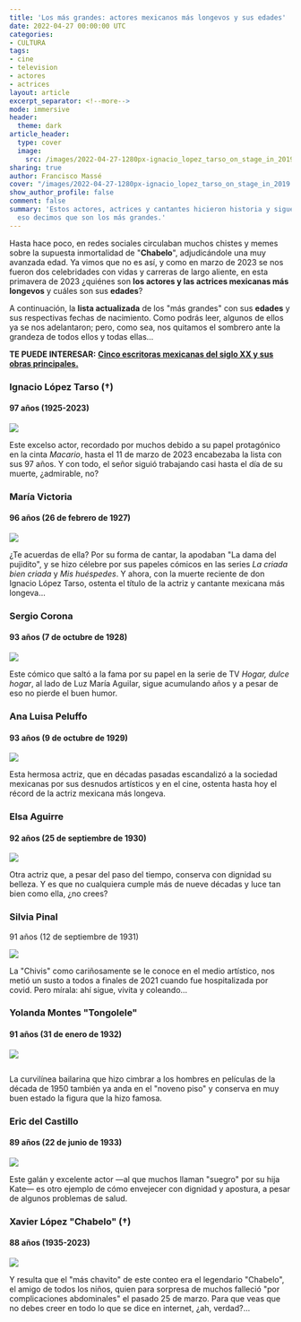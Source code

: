```yaml
---
title: 'Los más grandes: actores mexicanos más longevos y sus edades'
date: 2022-04-27 00:00:00 UTC
categories:
- CULTURA
tags:
- cine
- television
- actores
- actrices
layout: article
excerpt_separator: <!--more-->
mode: immersive
header:
  theme: dark
article_header:
  type: cover
  image:
    src: /images/2022-04-27-1280px-ignacio_lopez_tarso_on_stage_in_2019.jpeg
sharing: true
author: Francisco Massé
cover: "/images/2022-04-27-1280px-ignacio_lopez_tarso_on_stage_in_2019.jpeg"
show_author_profile: false
comment: false
summary: 'Estos actores, actrices y cantantes hicieron historia y siguen vivos: por
  eso decimos que son los más grandes.'
---
```


Hasta hace poco, en redes sociales circulaban muchos chistes y memes sobre la supuesta inmortalidad de "**Chabelo**", adjudicándole una muy avanzada edad. Ya vimos que no es así, y como en marzo de 2023 se nos fueron dos celebridades con vidas y carreras de largo aliente, en esta primavera de 2023 ¿quiénes son **los actores y las actrices mexicanas más longevos** y cuáles son sus **edades**?

A continuación, la **lista actualizada** de los "más grandes" con sus **edades** y sus respectivas fechas de nacimiento. Como podrás leer, algunos de ellos ya se nos adelantaron; pero, como sea, nos quitamos el sombrero ante la grandeza de todos ellos y todas ellas…

**TE PUEDE INTERESAR:** [**Cinco escritoras mexicanas del siglo XX y sus obras principales.**](https://blog.tonoysumariachi.com/cultura/2022/10/05/cinco-escritoras-mexicanas-del-siglo-xx-y-sus-obras-principales.html)

### Ignacio López Tarso (†)

#### 97 años (1925-2023)

<img class="image image--xl" src="https://upload.wikimedia.org/wikipedia/commons/6/6c/Ignacio_L%C3%B3pez_Tarso_on_stage_in_2019_%28cropped%29.jpg"/>

Este excelso actor, recordado por muchos debido a su papel protagónico en la cinta _Macario_, hasta el 11 de marzo de 2023 encabezaba la lista con sus 97 años. Y con todo, el señor siguió trabajando casi hasta el día de su muerte, ¿admirable, no?

### María Victoria

#### 96 años (26 de febrero de 1927)

![](https://upload.wikimedia.org/wikipedia/commons/6/64/Mar%C3%ADa_Victoria_Cervantes%2C_c._1950s.jpg)

¿Te acuerdas de ella? Por su forma de cantar, la apodaban "La dama del pujidito", y se hizo célebre por sus papeles cómicos en las series _La criada bien criada_ y _Mis_ _huéspedes_. Y ahora, con la muerte reciente de don Ignacio López Tarso, ostenta el título de la actriz y cantante mexicana más longeva…

### Sergio Corona

#### 93 años (7 de octubre de 1928)

<img class="image image--xl" src="https://upload.wikimedia.org/wikipedia/commons/1/12/Sergio_Corona_-_Premio_Luz_de_Plata_2018.jpg"/>

Este cómico que saltó a la fama por su papel en la serie de TV _Hogar, dulce hogar_, al lado de Luz María Aguilar, sigue acumulando años y a pesar de eso no pierde el buen humor.

### Ana Luisa Peluffo

#### 93 años (9 de octubre de 1929)

<img class="image image--xl" src="https://upload.wikimedia.org/wikipedia/commons/c/c9/Ana_Luisa_de_Jes%C3%BAs_Quintana_Paz_Peluffo.jpg"/>

Esta hermosa actriz, que en décadas pasadas escandalizó a la sociedad mexicanas por sus desnudos artísticos y en el cine, ostenta hasta hoy el récord de la actriz mexicana más longeva.

### Elsa Aguirre

#### 92 años (25 de septiembre de 1930)

<img class="image image--xl" src="https://upload.wikimedia.org/wikipedia/commons/thumb/f/f2/Elsa_Aguire.jpg/943px-Elsa_Aguire.jpg"/>

Otra actriz que, a pesar del paso del tiempo, conserva con dignidad su belleza. Y es que no cualquiera cumple más de nueve décadas y luce tan bien como ella, ¿no crees?

### Silvia Pinal

91 años (12 de septiembre de 1931)

<img class="image image--xl circle border shadow" src="https://upload.wikimedia.org/wikipedia/commons/3/32/Silvia_Pinal_in_2019_%283%29.jpg"/>

La "Chivis" como cariñosamente se le conoce en el medio artístico, nos metió un susto a todos a finales de 2021 cuando fue hospitalizada por covid. Pero mírala: ahí sigue, vivita y coleando…

### Yolanda Montes "Tongolele"

#### 91 años (31 de enero de 1932)

<img class="image image--xl border rounded shadow" src="https://upload.wikimedia.org/wikipedia/commons/f/f5/Tongolele_Habana_Cuba%2C_1955_%28cropped%29.jpg"/>

![]()

La curvilínea bailarina que hizo cimbrar a los hombres en películas de la década de 1950 también ya anda en el "noveno piso" y conserva en muy buen estado la figura que la hizo famosa.

### Eric del Castillo

#### 89 años (22 de junio de 1933)

<img class="image image--xl border shadow" src="https://upload.wikimedia.org/wikipedia/commons/f/f9/Eric_del_Castillo_in_2017.jpg"/>

Este galán y excelente actor —al que muchos llaman "suegro" por su hija Kate— es otro ejemplo de cómo envejecer con dignidad y apostura, a pesar de algunos problemas de salud.

### Xavier López "Chabelo" (†)

#### 88 años (1935-2023)

![](/images/2022-04-27-chabelo.jpeg)

Y resulta que el "más chavito" de este conteo era el legendario "Chabelo", el amigo de todos los niños, quien para sorpresa de muchos falleció "por complicaciones abdominales" el pasado 25 de marzo. Para que veas que no debes creer en todo lo que se dice en internet, ¿ah, verdad?...
